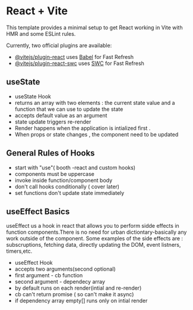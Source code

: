 # React + Vite

This template provides a minimal setup to get React working in Vite with HMR and some ESLint rules.

Currently, two official plugins are available:

- [@vitejs/plugin-react](https://github.com/vitejs/vite-plugin-react/blob/main/packages/plugin-react/README.md) uses [Babel](https://babeljs.io/) for Fast Refresh
- [@vitejs/plugin-react-swc](https://github.com/vitejs/vite-plugin-react-swc) uses [SWC](https://swc.rs/) for Fast Refresh

## useState

- useState Hook
- returns an array with two elements : the current state value and  a function  that we can use to update the state
- accepts  default value as an argument
- state update triggers re-render
- Render  happens when the application is intialized first .
- When props or  state changes , the component need to be  updated

## General Rules of Hooks

- start with "use"( booth -react and custom hooks)
- components must be uppercase
- invoke inside  function/component body
- don't call  hooks  conditionally ( cover later)
- set functions  don't update  state  immediately

## useEffect  Basics

useEffect us a  hook in react that allows you to perform  sidde effects in function components.There is no need for urban dictiontary-basically  any work  outside  of the component. Some examples of the side effects are : subscruptions, fetching data, directly updating the DOM, event listners, timers,etc.

- useEffect Hook
- accepts two arguments(second optional)
- first argument - cb function
- second argument - dependecy array
- by default runs on each render(intial  and re-render)
- cb can't return promise ( so can't make it async)
- if dependency array  empty[] runs only on intial render

